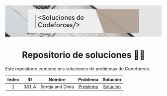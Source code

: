 ![This is a alt text.](/portada.png "This is a sample image.")

<div align="center">
  <h1> Repositorio de soluciones 👩‍💻 </h1>
</div>

Este repositorio contiene mis soluciones de problemas de Codeforces.


|  Index  | ID | Nombre | Problema | Solución |
| :-----: |  :--------: | :----------: | :------: | :------: |
| 1 | 381 A | Sereja and Dima | [Problema](http://codeforces.com/contest/381/problem/A) | [Solución](https://github.com/SosofiaHerrera/Soluciones-de-Codeforces/blob/main/381A.cpp)

